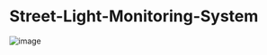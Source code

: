 # Street-Light-Monitoring-System

![image](https://github.com/yvendee/Street-Light-Monitoring-System/assets/71810479/0147c5a5-e759-4e59-97c5-ac5dfd6adcc8)

